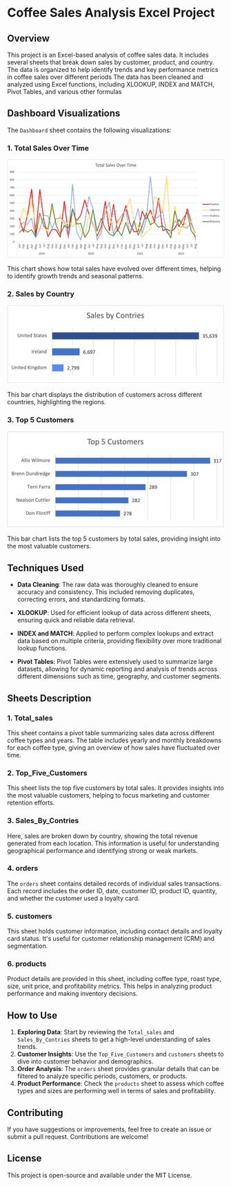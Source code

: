 # Coffee Sales Analysis Excel Project

## Overview
This project is an Excel-based analysis of coffee sales data. It includes several sheets that break down sales by customer, product, and country. The data is organized to help identify trends and key performance metrics in coffee sales over different periods  The data has been  cleaned and analyzed using  Excel functions, including XLOOKUP, INDEX and MATCH, Pivot Tables, and various other formulas

## Dashboard Visualizations

The `Dashboard` sheet contains the following visualizations:

### 1. Total Sales Over Time
![Total Sales Over the Years](https://github.com/amirhoseinReal/excel-project-coffee-sales-main/blob/main/Total_Sales.png)

This chart shows how total sales have evolved over different times, helping to identify growth trends and seasonal patterns.

### 2. Sales by Country
![Customers by Country](https://github.com/amirhoseinReal/excel-project-coffee-sales-main/blob/main/Sales_by_Countries.png)

This bar chart displays the distribution of customers across different countries, highlighting the regions.
### 3. Top 5 Customers
![Top 5 Customers](https://github.com/amirhoseinReal/excel-project-coffee-sales-main/blob/main/Top_Five_Customers.png)

This bar chart lists the top 5 customers by total sales, providing insight into the most valuable customers.

## Techniques Used

- **Data Cleaning**: The raw data was thoroughly cleaned to ensure accuracy and consistency. This included removing duplicates, correcting errors, and standardizing formats.
  
- **XLOOKUP**: Used for efficient lookup of data across different sheets, ensuring quick and reliable data retrieval.

- **INDEX and MATCH**: Applied to perform complex lookups and extract data based on multiple criteria, providing flexibility over more traditional lookup functions.

- **Pivot Tables**: Pivot Tables were extensively used to summarize large datasets, allowing for dynamic reporting and analysis of trends across different dimensions such as time, geography, and customer segments.

## Sheets Description

### 1. Total_sales
This sheet contains a pivot table summarizing sales data across different coffee types and years. The table includes yearly and monthly breakdowns for each coffee type, giving an overview of how sales have fluctuated over time.

### 2. Top_Five_Customers
This sheet lists the top five customers by total sales. It provides insights into the most valuable customers, helping to focus marketing and customer retention efforts.

### 3. Sales_By_Contries
Here, sales are broken down by country, showing the total revenue generated from each location. This information is useful for understanding geographical performance and identifying strong or weak markets.

### 4. orders
The `orders` sheet contains detailed records of individual sales transactions. Each record includes the order ID, date, customer ID, product ID, quantity, and whether the customer used a loyalty card.

### 5. customers
This sheet holds customer information, including contact details and loyalty card status. It's useful for customer relationship management (CRM) and segmentation.

### 6. products
Product details are provided in this sheet, including coffee type, roast type, size, unit price, and profitability metrics. This helps in analyzing product performance and making inventory decisions.

## How to Use
1. **Exploring Data**: Start by reviewing the `Total_sales` and `Sales_By_Contries` sheets to get a high-level understanding of sales trends.
2. **Customer Insights**: Use the `Top_Five_Customers` and `customers` sheets to dive into customer behavior and demographics.
3. **Order Analysis**: The `orders` sheet provides granular details that can be filtered to analyze specific periods, customers, or products.
4. **Product Performance**: Check the `products` sheet to assess which coffee types and sizes are performing well in terms of sales and profitability.

## Contributing
If you have suggestions or improvements, feel free to create an issue or submit a pull request. Contributions are welcome!

## License
This project is open-source and available under the MIT License.
